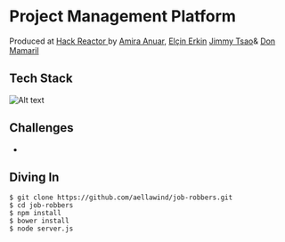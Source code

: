 # Project Management Platform
Produced at <a href='http://hackreactor.com'>Hack Reactor </a> by <a href='http://github.com/aellawind'>Amira Anuar</a>, <a href='http://github.com/elcinerkin'>Elçin Erkin</a> <a href="http://github.com/jimmytsao">Jimmy Tsao</a>& <a href='http://github.com/mamarildon'>Don Mamaril </a>



## Tech Stack
![Alt text](/public/assets/techStack.jpg?raw=true)

## Challenges
* 
## Diving In
```
$ git clone https://github.com/aellawind/job-robbers.git
$ cd job-robbers
$ npm install
$ bower install
$ node server.js
```
